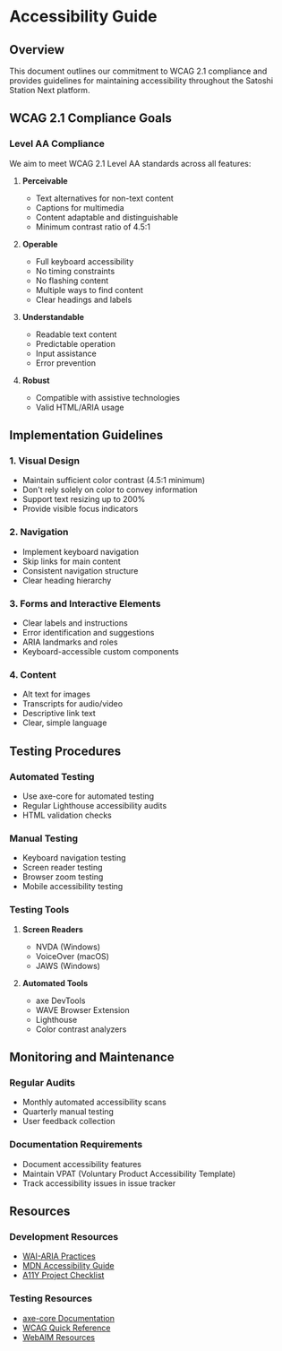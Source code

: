 # Accessibility Guide

## Overview

This document outlines our commitment to WCAG 2.1 compliance and provides guidelines for maintaining accessibility throughout the Satoshi Station Next platform.

## WCAG 2.1 Compliance Goals

### Level AA Compliance
We aim to meet WCAG 2.1 Level AA standards across all features:

1. **Perceivable**
   - Text alternatives for non-text content
   - Captions for multimedia
   - Content adaptable and distinguishable
   - Minimum contrast ratio of 4.5:1

2. **Operable**
   - Full keyboard accessibility
   - No timing constraints
   - No flashing content
   - Multiple ways to find content
   - Clear headings and labels

3. **Understandable**
   - Readable text content
   - Predictable operation
   - Input assistance
   - Error prevention

4. **Robust**
   - Compatible with assistive technologies
   - Valid HTML/ARIA usage

## Implementation Guidelines

### 1. Visual Design
- Maintain sufficient color contrast (4.5:1 minimum)
- Don't rely solely on color to convey information
- Support text resizing up to 200%
- Provide visible focus indicators

### 2. Navigation
- Implement keyboard navigation
- Skip links for main content
- Consistent navigation structure
- Clear heading hierarchy

### 3. Forms and Interactive Elements
- Clear labels and instructions
- Error identification and suggestions
- ARIA landmarks and roles
- Keyboard-accessible custom components

### 4. Content
- Alt text for images
- Transcripts for audio/video
- Descriptive link text
- Clear, simple language

## Testing Procedures

### Automated Testing
- Use axe-core for automated testing
- Regular Lighthouse accessibility audits
- HTML validation checks

### Manual Testing
- Keyboard navigation testing
- Screen reader testing
- Browser zoom testing
- Mobile accessibility testing

### Testing Tools
1. **Screen Readers**
   - NVDA (Windows)
   - VoiceOver (macOS)
   - JAWS (Windows)

2. **Automated Tools**
   - axe DevTools
   - WAVE Browser Extension
   - Lighthouse
   - Color contrast analyzers

## Monitoring and Maintenance

### Regular Audits
- Monthly automated accessibility scans
- Quarterly manual testing
- User feedback collection

### Documentation Requirements
- Document accessibility features
- Maintain VPAT (Voluntary Product Accessibility Template)
- Track accessibility issues in issue tracker

## Resources

### Development Resources
- [WAI-ARIA Practices](https://www.w3.org/WAI/ARIA/apg/)
- [MDN Accessibility Guide](https://developer.mozilla.org/en-US/docs/Web/Accessibility)
- [A11Y Project Checklist](https://www.a11yproject.com/checklist/)

### Testing Resources
- [axe-core Documentation](https://github.com/dequelabs/axe-core)
- [WCAG Quick Reference](https://www.w3.org/WAI/WCAG21/quickref/)
- [WebAIM Resources](https://webaim.org/resources/)
